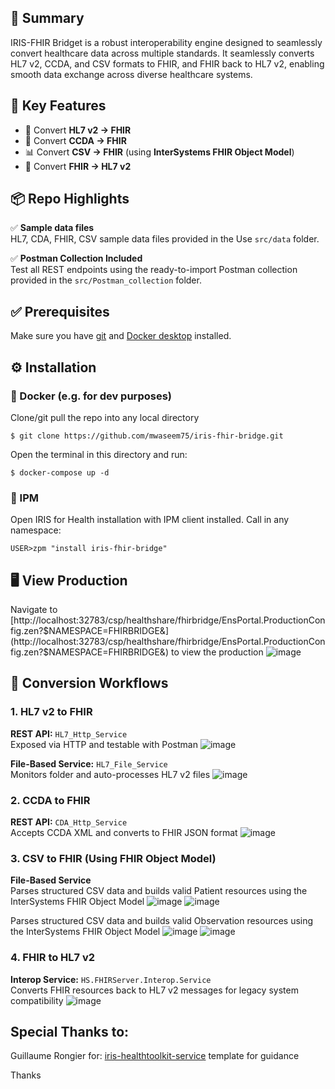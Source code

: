 ## 🧾 Summary
IRIS-FHIR Bridget is a robust interoperability engine designed to seamlessly convert healthcare data across multiple standards.
It seamlessly converts HL7 v2, CCDA, and CSV formats to FHIR, and FHIR back to HL7 v2, enabling smooth data exchange across diverse healthcare systems.


## 🚀 Key Features
- 🔁 Convert **HL7 v2 → FHIR**
- 📝 Convert **CCDA → FHIR**
- 📊 Convert **CSV → FHIR** (using **InterSystems FHIR Object Model**)
- 🔄 Convert **FHIR → HL7 v2** 


## 📦 Repo Highlights
✅ **Sample data files**  
HL7, CDA, FHIR, CSV sample data files provided in the Use `src/data` folder.

✅ **Postman Collection Included**  
Test all REST endpoints using the ready-to-import Postman collection provided in the `src/Postman_collection` folder.


## ✅ Prerequisites
Make sure you have [git](https://git-scm.com/book/en/v2/Getting-Started-Installing-Git) and [Docker desktop](https://www.docker.com/products/docker-desktop) installed.


## ⚙️ Installation

### 🐳 Docker (e.g. for dev purposes)

Clone/git pull the repo into any local directory

```
$ git clone https://github.com/mwaseem75/iris-fhir-bridge.git
```

Open the terminal in this directory and run:

```
$ docker-compose up -d
```

### 🧰 IPM

Open IRIS for Health installation with IPM client installed. Call in any namespace:

```
USER>zpm "install iris-fhir-bridge"
```


## 🖥️ View Production
Navigate to [http://localhost:32783/csp/healthshare/fhirbridge/EnsPortal.ProductionConfig.zen?$NAMESPACE=FHIRBRIDGE&](http://localhost:32783/csp/healthshare/fhirbridge/EnsPortal.ProductionConfig.zen?$NAMESPACE=FHIRBRIDGE&) to view the production 
![image](https://github.com/user-attachments/assets/4c928ba2-b0d1-4003-88b7-7f70f5b4071c)


## 🔧 Conversion Workflows
### 1. HL7 v2 to FHIR
**REST API:** `HL7_Http_Service`  
Exposed via HTTP and testable with Postman
![image](https://github.com/user-attachments/assets/707fd829-4d69-4afd-9a09-2726f04554c7)

**File-Based Service:** `HL7_File_Service`  
Monitors folder and auto-processes HL7 v2 files
![image](https://github.com/user-attachments/assets/e4d2415b-95f5-4267-8117-7f905b4e60ed)


### 2. CCDA to FHIR
**REST API:** `CDA_Http_Service`  
Accepts CCDA XML and converts to FHIR JSON format
![image](https://github.com/user-attachments/assets/4eddf0da-75ce-430f-8341-23149d312752)


### 3. CSV to FHIR (Using FHIR Object Model)
**File-Based Service**  
Parses structured CSV data and builds valid Patient resources using the InterSystems FHIR Object Model
![image](https://github.com/user-attachments/assets/c928c021-7134-498a-b893-b59effbf62c5)
![image](https://github.com/user-attachments/assets/9bfae4e5-e99c-4506-a078-3a93e5bc75b4)

Parses structured CSV data and builds valid Observation resources using the InterSystems FHIR Object Model
![image](https://github.com/user-attachments/assets/1b2fd08b-0762-4024-82f4-6559c1e6272a)
![image](https://github.com/user-attachments/assets/2856cc10-a842-482d-a3fa-05ba6a5b13a1)



### 4. FHIR to HL7 v2
**Interop Service:** `HS.FHIRServer.Interop.Service`  
Converts FHIR resources back to HL7 v2 messages for legacy system compatibility
![image](https://github.com/user-attachments/assets/56ffd185-7cdb-4caa-81e8-65b96123535b)




## Special Thanks to:
Guillaume Rongier for: [iris-healthtoolkit-service](https://openexchange.intersystems.com/package/iris-healthtoolkit-service) template for guidance

Thanks
